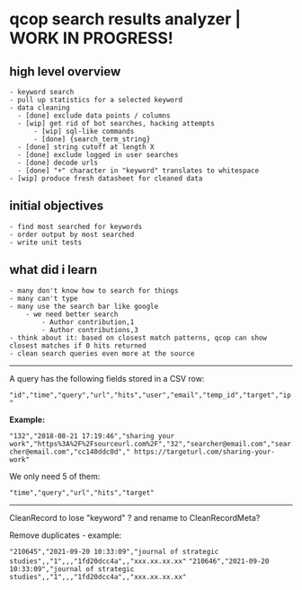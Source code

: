 # qcop search results analyzer | WORK IN PROGRESS!

## high level overview
    - keyword search
    - pull up statistics for a selected keyword
    - data cleaning
      - [done] exclude data points / columns
      - [wip] get rid of bot searches, hacking attempts
          - [wip] sql-like commands
          - [done] {search_term_string}
      - [done] string cutoff at length X
      - [done] exclude logged in user searches
      - [done] decode urls
      - [done] "+" character in "keyword" translates to whitespace
    - [wip] produce fresh datasheet for cleaned data

## initial objectives
    - find most searched for keywords
    - order output by most searched
    - write unit tests

## what did i learn
    - many don't know how to search for things
    - many can't type
    - many use the search bar like google
        - we need better search
            - Author contribution,1
            - Author contributions,3
    - think about it: based on closest match patterns, qcop can show closest matches if 0 hits returned
    - clean search queries even more at the source

---

A query has the following fields stored in a CSV row:

`"id","time","query","url","hits","user","email","temp_id","target","ip"`

**Example:**

`"132","2018-08-21 17:19:46","sharing your work","https%3A%2F%2Fsourceurl.com%2F","32","searcher@email.com","searcher@email.com","cc140ddc0d"," https://targeturl.com/sharing-your-work"`

We only need 5 of them:

`"time","query","url","hits","target"`

---

CleanRecord to lose "keyword" ? and rename to CleanRecordMeta?

Remove duplicates - example:

`"210645","2021-09-20 10:33:09","journal of strategic studies",,"1",,,"1fd20dcc4a",,"xxx.xx.xx.xx"`
`"210646","2021-09-20 10:33:09","journal of strategic studies",,"1",,,"1fd20dcc4a",,"xxx.xx.xx.xx"`
